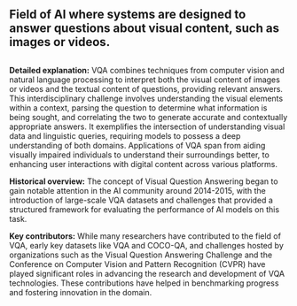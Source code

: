 ## Field of AI where systems are designed to answer questions about visual content, such as images or videos.
##

**Detailed explanation:** VQA combines techniques from computer vision and natural language processing to interpret both the visual content of images or videos and the textual content of questions, providing relevant answers. This interdisciplinary challenge involves understanding the visual elements within a context, parsing the question to determine what information is being sought, and correlating the two to generate accurate and contextually appropriate answers. It exemplifies the intersection of understanding visual data and linguistic queries, requiring models to possess a deep understanding of both domains. Applications of VQA span from aiding visually impaired individuals to understand their surroundings better, to enhancing user interactions with digital content across various platforms.

**Historical overview:** The concept of Visual Question Answering began to gain notable attention in the AI community around 2014-2015, with the introduction of large-scale VQA datasets and challenges that provided a structured framework for evaluating the performance of AI models on this task.

**Key contributors:** While many researchers have contributed to the field of VQA, early key datasets like VQA and COCO-QA, and challenges hosted by organizations such as the Visual Question Answering Challenge and the Conference on Computer Vision and Pattern Recognition (CVPR) have played significant roles in advancing the research and development of VQA technologies. These contributions have helped in benchmarking progress and fostering innovation in the domain.